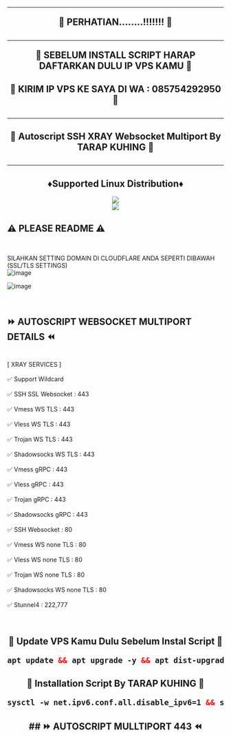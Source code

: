 <!DOCTYPE html>
<h2 align="center">
<hr>
🚀 PERHATIAN........!!!!!!! 🚀
<h2 align="center">
<hr>
🚀 SEBELUM INSTALL SCRIPT HARAP DAFTARKAN DULU IP VPS KAMU 🚀
<h2 align="center">
🚀 KIRIM IP VPS KE SAYA DI WA : 085754292950  🚀
<h2><hr>
<h2 align="center">
🚀 Autoscript SSH XRAY Websocket Multiport By TARAP KUHING 🚀
<h2><hr>

<h2 align="center"> ♦️Supported Linux Distribution♦️</h2>
</p>
<p align="center"><img src="https://img.shields.io/static/v1?style=for-the-badge&logo=debian&label=Debian%2010&message=Buster&color=blue"> <br>
<img src="https://img.shields.io/badge/Service-Multiport (XRAY)-orange"></p>

## ⚠️ PLEASE README ⚠️
 <br>

 SILAHKAN SETTING DOMAIN DI CLOUDFLARE ANDA SEPERTI DIBAWAH (SSL/TLS SETTINGS) <br>
 ![image](https://user-images.githubusercontent.com/82468311/191471897-986ebe25-5330-4997-8a44-5468b422482a.png) <br>

![image](https://user-images.githubusercontent.com/82468311/191472903-b55cd39a-8909-4f7c-b3ad-013cb3c91282.png)

<br>
</b>

## ⏩ AUTOSCRIPT WEBSOCKET MULTIPORT DETAILS ⏪
<br>
[ XRAY SERVICES ] <br>
<br>
✅ Support Wildcard <br>
<br>
✅ SSH SSL Websocket : 443 <br>
<br>
✅ Vmess WS TLS : 443 <br>
<br>
✅ Vless WS TLS : 443 <br>
<br>
✅ Trojan WS TLS : 443 <br>
<br>
✅ Shadowsocks WS TLS : 443 <br>
<br>
✅ Vmess gRPC : 443 <br>
<br>
✅ Vless gRPC : 443 <br>
<br>
✅ Trojan gRPC : 443 <br>
<br>
✅ Shadowsocks gRPC : 443 <br>
<br>
✅ SSH Websocket : 80 <br>
<br>
✅ Vmess WS none TLS : 80 <br>
<br>
✅ Vless WS none TLS : 80 <br>
<br>
✅ Trojan WS none TLS : 80 <br>
<br>
✅ Shadowsocks WS none TLS : 80 <br>
<br>
✅ Stunnel4 : 222,777 <br>
<br>
<br>
  <h2 align="center">
🚀 Update VPS Kamu Dulu Sebelum Instal Script 🚀<br>

  ```html
 apt update && apt upgrade -y && apt dist-upgrade -y && reboot
  ```
<h2 align="center">
🚀 Installation Script By TARAP KUHING 🚀<br>

  ```html
sysctl -w net.ipv6.conf.all.disable_ipv6=1 && sysctl -w net.ipv6.conf.default.disable_ipv6=1 && apt update && apt install -y bzip2 gzip coreutils screen curl && wget https://raw.githubusercontent.com/Tarap-Kuhing/sc/main/setup.sh && chmod +x setup.sh && ./setup.sh
  ```

</b>
<h2 align="center">
## ⏩ AUTOSCRIPT MULLTIPORT 443 ⏪
<br>
<br>
<br>
